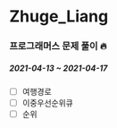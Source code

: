 # Zhuge_Liang
### 프로그래머스 문제 풀이 :fire:

##### 2021-04-13 ~ 2021-04-17
- [ ] 여행경로
- [ ] 이중우선순위큐
- [ ] 순위
